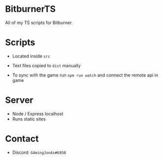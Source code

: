 # BitburnerTS

All of my TS scripts for Bitburner.

# Scripts

- Located inside `src`
- Text files copied to `dist` manually

- To sync with the game run `npm run watch` and connect the remote api in game

# Server

- Node / Express localhost
- Runs static sites

# Contact

- Discord: `G4mingJon4s#6950`